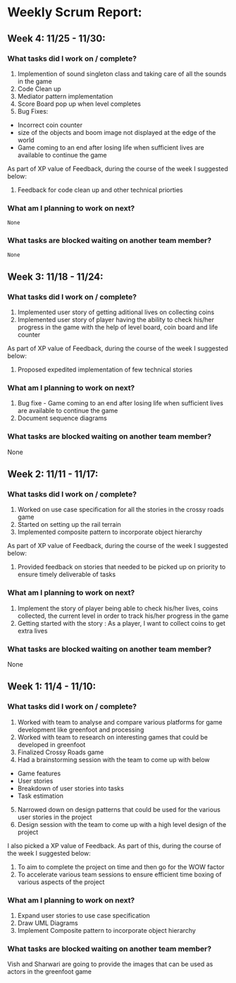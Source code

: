 # Weekly Scrum Report:

## Week 4: 11/25 - 11/30:
### What tasks did I work on / complete?

1. Implemention of sound singleton class and taking care of all the sounds in the game
2. Code Clean up
3. Mediator pattern implementation
4. Score Board pop up when level completes
5. Bug Fixes:
* Incorrect coin counter
* size of the objects and boom image not displayed at the edge of the world
* Game coming to an end after losing life when sufficient lives are available to continue the game


As part of XP value of Feedback, during the course of the week I suggested below:
1. Feedback for code clean up and other technical priorties

### What am I planning to work on next?
    None

### What tasks are blocked waiting on another team member?
    None

## Week 3: 11/18 - 11/24:

### What tasks did I work on / complete?

1. Implemented user story of getting aditional lives on collecting coins
2. Implemented user story of player having the ability to check his/her progress in the game with the help of level board, coin board and life counter

As part of XP value of Feedback, during the course of the week I suggested below:
1. Proposed expedited implementation of few technical stories

### What am I planning to work on next?
1. Bug fixe - Game coming to an end after losing life when sufficient lives are available to continue the game
2. Document sequence diagrams 


### What tasks are blocked waiting on another team member?
None

## Week 2: 11/11 - 11/17:

### What tasks did I work on / complete?

1. Worked on use case specification for all the stories in the crossy roads game
2. Started on setting up the rail terrain
3. Implemented composite pattern to incorporate object hierarchy

As part of XP value of Feedback, during the course of the week I suggested below:
1. Provided feedback on stories that needed to be picked up on priority to ensure timely deliverable of tasks

### What am I planning to work on next?
1. Implement the story of player being able to check his/her lives, coins collected, the current level in order to track his/her progress in the game
2. Getting started with the story : As a player, I want to collect coins to get extra lives


### What tasks are blocked waiting on another team member?
None


## Week 1: 11/4 - 11/10:

### What tasks did I work on / complete?
1. Worked with team to analyse and compare various platforms for game development like greenfoot and processing
2. Worked with team to research on interesting games that could be developed in greenfoot
3. Finalized Crossy Roads game 
4. Had a brainstorming session with the team to come up with below
* Game features 
* User stories  
* Breakdown of user stories into tasks
* Task estimation
5. Narrowed down on design patterns that could be used for the various user stories in the project
6. Design session with the team to come up with a high level design of the project

I also picked a XP value of Feedback. As part of this, during the course of the week I suggested below:
1. To aim to complete the project on time and then go for the WOW factor
2. To accelerate various team sessions to ensure efficient time boxing of various aspects of the project

### What am I planning to work on next?
1. Expand user stories to use case specification
2. Draw UML Diagrams 
3. Implement Composite pattern to incorporate object hierarchy


### What tasks are blocked waiting on another team member?
Vish and Sharwari are going to provide the images that can be used as actors in the greenfoot game





